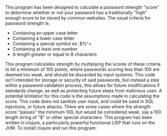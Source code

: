 This program has been designed to calculate a password strength "score" to determine whether or not your password has a traditionally "high" enough score to be stored by common websites.
The usual criteria for password strength is:
- Containing an upper case letter
- Containing a lower case letter
- Containing a special symbol ex. $%^+
- Containing at least one number
- A length greater or equal to 8 characters

This program calculates strength by multiplying the scores of these criteria to hit a minimum of 100 points, where passwords scoring less than 100 are deemed too weak, and should be discarded by input systems. This code isn't intended for storage or security of said passwords, but instead a step within a password validation process, this allows for future modifications if standards change, as well as protecting future steps from malicious uses. A potential limitation for this code is the assumptions made in calculating the score. This code does not sanitize user input, and could be used in SQL injections, or future attacks. There are some cases where the strength score "passes" the minimum 100, but would be considered weak, say a 100 length string of "$" or other special characters.
This program has been written in clojure, a particularly powerful functional LISP that runs on the JVM.
To install clojure and run this program:


